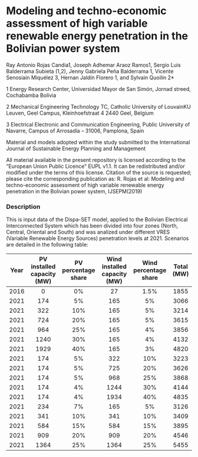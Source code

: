 # Modeling and techno-economic assessment of high variable renewable energy penetration in the Bolivian  power system

Ray Antonio Rojas Candia1, Joseph Adhemar Araoz Ramos1, Sergio Luis Balderrama Subieta (1,2), Jenny Gabriela Peña Balderrama 1, Vicente Senosiain Miquélez 3, Hernan Jaldín Florero 1, and Sylvain Quoilin 2*

1 Energy Research Center, Universidad Mayor de San Simón, Jornad streed, Cochabamba Bolivia

2 Mechanical Engineering Technology TC, Catholic University of LouvainKU Leuven, Geel Campus, Kleinhoefstraat 4 2440 Geel, Belgium

3 Electrical Electronic and Communication Engineering, Public University of Navarre, Campus of Arrosadía – 31006, Pamplona, Spain


Material and models adopted within the study submitted to the International Journal of Sustainable Energy Planning and Management

All material available in the present repository is licensed according to the “European Union Public Licence" EUPL v1.1. It can be redistributed and/or modified under the terms of this license. Citation of the source is requested; please cite the corresponding publication as: R. Rojas et al:  Modeling and techno-economic assessment of high variable renewable energy penetration in the Bolivian  power system, IJSEPM(2019)

### Description
This is input data of the Dispa-SET model, applied to the Bolivian Electrical Interconnected System which has been divided into four zones (North, Central, Oriental and South) and was analized under different VRES (Variable Renewable Energy Sources) penetration levels at 2021. Scenarios are detailed in the following table:

|Year|PV installed capacity (MW)|PV percentage share|Wind installed capacity (MW)|Wind percentage share|Total (MW)|
|:--:|:------------------------:|:-----------------:|:--------------------------:|:-------------------:|:--------:|
|2016|           0              | 0%                |         27                 |  1.5%               | 1855     |
|2021|        174               | 5%                |         165                |  5%                 |    3066  |
|2021|        322               | 10%               |         165                |  5%                 |    3214  |
|2021|        724               | 20%               |         165                |  5%                 |    3615  |
|2021|        964               | 25%               |         165                |  4%                 |    3856  |
|2021|        1240              | 30%               |         165                |  4%                 |    4132  |
|2021|        1929              | 40%               |         165                |  3%                 |    4820  |
|2021|        174               | 5%                |         322                |  10%                |    3223  |
|2021|        174               | 5%                |         725                |  20%                |    3626  |
|2021|        174               | 5%                |         968                |  25%                |    3868  |
|2021|        174               | 4%                |         1244               |  30%                |    4144  |
|2021|        174               | 4%                |         1934               |  40%                |    4835  |
|2021|        234               | 7%                |         165                |  5%                 |    3126  |
|2021|        341               | 10%               |         341                |  10%                |    3409  |
|2021|        584               | 15%               |         584                |  15%                |    3895  |
|2021|        909               | 20%               |         909                |  20%                |    4546  |
|2021|        1364              | 25%               |         1364               |  25%                |    5455  |

